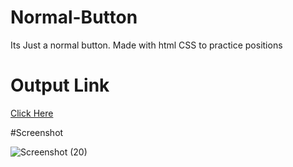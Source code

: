 # Normal-Button
Its Just a normal button. Made with html CSS to practice positions

# Output Link
[Click Here](https://saurabhalagdeve.github.io/Normal-Button/)

#Screenshot



![Screenshot (20)](https://github.com/saurabhalagdeve/Normal-Button/assets/127332934/dec1602a-f0bc-4dda-bcf7-aad674d27a82)
